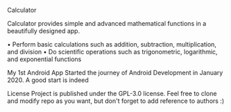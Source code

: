 Calculator

Calculator provides simple and advanced mathematical functions in a beautifully designed app. 

• Perform basic calculations such as addition, subtraction, multiplication, and division
• Do scientific operations such as trigonometric, logarithmic, and exponential functions





My 1st Android App
Started the journey of Android Development in January 2020. A good start is indeed 

License
Project is published under the GPL-3.0 license. Feel free to clone and modify repo as you want, but don't forget to add reference to authors :)
